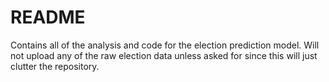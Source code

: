 # README #

Contains all of the analysis and code for the election prediction model. Will not upload any of the raw election data unless asked for since this will just clutter the repository.